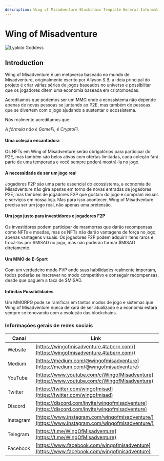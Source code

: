 ```yaml
---
description: Wing of Misadventure Blockchain Template General Information
---
```


# Wing of Misadventure

![Lyaloto Goddess](<.gitbook/assets/image (22).png>)

## Introduction

Wing of Misadventure é um metaverso baseado no mundo de Misadventure, originalmente escrito por Allyson S.B, a ideia principal do projeto é criar várias séries de jogos baseados no universo e possibilitar que os jogadores ditem uma economia baseada em criptomoedas.

Acreditamos que podemos ser um MMO onde a ecossistema não depende apenas de novas pessoas se juntando ao P2E, mas também de pessoas que se divertem com o jogo ajudando a sustentar o ecossistema.

Nós realmente acreditamos que:

_A fórmula não é GameFi, é CryptoFi._

#### Uma coleção encantadora

Os NFTs em Wing of Misadventure serão obrigatórios para participar do P2E, mas também são belos ativos com ofertas limitadas, cada coleção fará parte de uma temporada e você sempre poderá mostrá-la no jogo.

#### A necessidade de ser um jogo real

Jogadores F2P são uma parte essencial do ecossistema, a economia de Misadventure não gira apenas em torno de novas entradas de jogadores P2E, mas também de jogadores F2P que gostam do jogo e compram visuais e serviços em nossa loja. Mas para isso acontecer, Wing of Misadventure precisa ser um jogo real, não apenas uma pretensão.

#### Um jogo justo para investidores e jogadores F2P

Os investidores podem participar de masmorras que darão recompensas como NFTs e moedas, mas os NFTs não darão vantagens de força no jogo, apenas vantagens visuais. Os jogadores F2P podem adquirir itens raros e trocá-los por $MISAD no jogo, mas não poderão farmar $MISAD diretamente.

#### Um MMO de E-Sport

Com um verdadeiro modo PVP onde suas habilidades realmente importam, todos poderão se inscrever no modo competitivo e conseguir recompensas, desde que paguem a taxa de $MISAD.

#### Infinitas Possibilidades

Um MMORPG pode se ramificar em tantos modos de jogo e sistemas que Wing of Misadventure nunca deixará de ser atualizado e a economia estará sempre se renovando com a evolução das blockchains.

### Informações gerais de redes sociais

| Canal   | Link                                                                                           |
| --------- | ---------------------------------------------------------------------------------------------- |
| Website   | [https://wingofmisadventure.4tabern.com/](https://wingofmisadventure.4tabern.com/)             |
| Medium    | [https://medium.com/@wingofmisadventure](https://medium.com/@wingofmisadventure)               |
| YouTube   | [https://www.youtube.com/c/WingofMisadventure](https://www.youtube.com/c/WingofMisadventure)   |
| Twitter   | [https://twitter.com/wingofmisad](https://twitter.com/wingofmisad)                             |
| Discord   | [https://discord.com/invite/wingofmisadventure](https://discord.com/invite/wingofmisadventure) |
| Instagram | [https://www.instagram.com/wingofmisadventure/](https://www.instagram.com/wingofmisadventure/) |
| Telegram  | [https://t.me/WingOfMisadventure](https://t.me/WingOfMisadventure)                             |
| Facebook  | [https://www.facebook.com/wingofmisadventure](https://www.facebook.com/wingofmisadventure)     |




